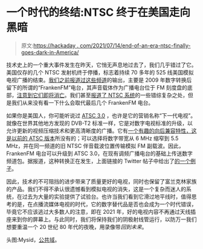 # 一个时代的终结:NTSC 终于在美国走向黑暗

> 原文:[https://hackaday . com/2021/07/14/end-of-an-era-ntsc-finally-goes-dark-in-America/](https://hackaday.com/2021/07/14/end-of-an-era-ntsc-finally-goes-dark-in-america/)

技术史上的一个重大事件发生在昨天，它悄无声息地过去了，我们几乎错过了它。美国仅存的几个 NTSC 发射机终于停播，标志着持续 70 多年的 525 线美国模拟电视广播的结束。[我们之前报道过这些频道](https://hackaday.com/2021/01/29/the-last-few-analogue-tv-stations-in-north-america/)的输出，主要是 2009 年数字转换后留下的所谓的“FrankenFM”电台，其声音载体作为广播电台位于 FM 刻度盘的底部，[注意到它们即将消亡](https://hackaday.com/2021/03/13/times-almost-up-for-the-frankenfms-the-impending-switchoff-of-analog-tv/)。我们甚至[报道了 NTSC 系统](https://hackaday.com/2016/10/06/never-twice-the-same-color-why-ntsc-is-so-weird/)的一些错综复杂之处，但是我们从来没有看一下什么会取代最后几个 FrankenFM 电台。

如果你是美国人，你可能听说过 [ATSC 3.0](https://en.wikipedia.org/wiki/ATSC_3.0) ，也许是它的营销名称“下一代电视”。就像在世界其他地方发现的 DVB-T2 标准一样，它是对数字电视标准的升级，以允许更新的视频压缩技术和更高清晰度的广播。它有[一个有趣的向后兼容特性，这是以前的 ATSC 版本](https://en.wikipedia.org/wiki/ATSC_3.0#Analog_audio_fallback)所没有的；可以选择将数字带宽从 6 MHz 缩窄到 5.5 MHz，并在同一频道的旧 NTSC 伴音载波位置传输模拟 FM 副载波。因此，FrankenFM 电台可以升级到 ATSC 3.0，在现有调频广播电台的基础上传送数字频道包。据报道，这种转换正在发生，上面链接的 Twitter 帖子中给出了[的一个例子](https://enterpriseefiling.fcc.gov/dataentry/public/tv/draftCopy.html?displayType=html&appKey=25076f917a52ec2c017a5a0364801ca5&id=25076f917a52ec2c017a5a0364801ca5&goBack=N)。

因此，技术的不可阻挡的进步带来了质量更好的电视，同时也保留了富兰克林家族的产品。我们不得不承认很遗憾看到模拟电视的消失，这是一个复杂而迷人的系统，在过去为大量的实验提供了试验台。也许当我们看到它滑过地平线时，值得思考的是，在点播流媒体电视的时代，它的数字替代品是否也会成为一个时代错误，毕竟它不应该逃过大多数人的注意，即在 2021 年，好的电视内容不再通过天线插座来到你的屏幕上。与此同时，我们将保持我们的阴极射线管运行，以防万一我们想要重温一个 20 世纪 80 年代的夜晚，用录像带*回到未来*。

头图:Mysid，[公共域](https://commons.wikimedia.org/wiki/File:TV_noise.jpg)。